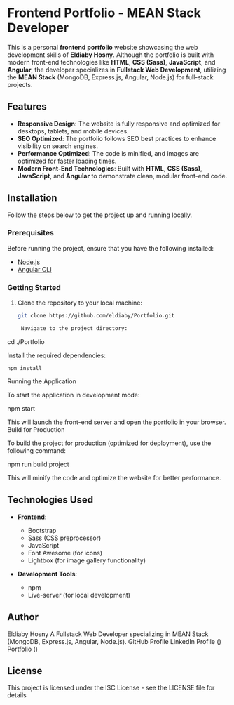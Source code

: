 # Frontend Portfolio - MEAN Stack Developer

This is a personal **frontend portfolio** website showcasing the web development skills of **Eldiaby Hosny**. Although the portfolio is built with modern front-end technologies like **HTML**, **CSS (Sass)**, **JavaScript**, and **Angular**, the developer specializes in **Fullstack Web Development**, utilizing the **MEAN Stack** (MongoDB, Express.js, Angular, Node.js) for full-stack projects.

## Features

- **Responsive Design**: The website is fully responsive and optimized for desktops, tablets, and mobile devices.
- **SEO Optimized**: The portfolio follows SEO best practices to enhance visibility on search engines.
- **Performance Optimized**: The code is minified, and images are optimized for faster loading times.
- **Modern Front-End Technologies**: Built with **HTML**, **CSS (Sass)**, **JavaScript**, and **Angular** to demonstrate clean, modular front-end code.

## Installation

Follow the steps below to get the project up and running locally.

### Prerequisites

Before running the project, ensure that you have the following installed:

- [Node.js](https://nodejs.org/en/)
- [Angular CLI](https://angular.io/cli)

### Getting Started

1. Clone the repository to your local machine:

   ```bash
   git clone https://github.com/eldiaby/Portfolio.git

    Navigate to the project directory:
   ```

cd ./Portfolio

Install the required dependencies:

    npm install

Running the Application

To start the application in development mode:

npm start

This will launch the front-end server and open the portfolio in your browser.
Build for Production

To build the project for production (optimized for deployment), use the following command:

npm run build:project

This will minify the code and optimize the website for better performance.

## Technologies Used

- **Frontend**:

  - Bootstrap
  - Sass (CSS preprocessor)
  - JavaScript
  - Font Awesome (for icons)
  - Lightbox (for image gallery functionality)

- **Development Tools**:
  - npm
  - Live-server (for local development)

## Author

Eldiaby Hosny
A Fullstack Web Developer specializing in MEAN Stack (MongoDB, Express.js, Angular, Node.js).
GitHub Profile
LinkedIn Profile ()
Portfolio ()

## License

This project is licensed under the ISC License - see the LICENSE file for details
